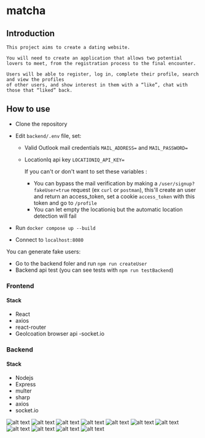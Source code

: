 # matcha

## Introduction 

```
This project aims to create a dating website.

You will need to create an application that allows two potential
lovers to meet, from the registration process to the final encounter.

Users will be able to register, log in, complete their profile, search and view the profiles
of other users, and show interest in them with a “like”, chat with those that “liked” back.
```

## How to use
- Clone the repository
- Edit `backend/.env` file, set: 
  - Valid Outlook mail credentials `MAIL_ADDRESS=` and `MAIL_PASSWORD=`
  - LocationIq api key `LOCATIONIQ_API_KEY=`
    
    If you can't or don't want to set these variables :
    - You can bypass the mail verification by making a `/user/signup?fakeUser=true` request (ex `curl` or `postman`), this'll create an user and return an access_token, set a cookie `access_token` with this token and go to `/profile`
    - You can let empty the locationiq but the automatic location detection will fail
      
- Run `docker compose up --build`
- Connect to `localhost:8080`

You can generate fake users:
- Go to the backend foler and run `npm run createUser`
- Backend api test (you can see tests with `npm run testBackend`) 
 
### Frontend 

#### Stack
- React
- axios
- react-router
- Geolcoation browser api
-socket.io


### Backend

#### Stack 
- Nodejs
- Express
- multer
- sharp
- axios
- socket.io

![alt text](./assets/matcha_home.png)
![alt text](./assets/matcha_login.png)
![alt text](./assets/matcha_resetPassword.png)
![alt text](./assets/matcha_signup.png)
![alt text](./assets/matcha_signupInfos.png)
![alt text](./assets/matcha_signupPhotos.png)
![alt text](./assets/matcha_profile.png)
![alt text](./assets/matcha_likes.png)
![alt text](./assets/matcha_views.png)
![alt text](./assets/matcha_browse.png)
![alt text](./assets/matcha_conversations.png)
